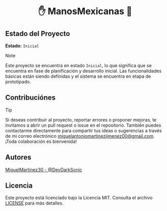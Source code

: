 <div align="center">

# ✋ ManosMexicanas 🤞
</div>

## Estado del Proyecto
**Estado:** `Inicial`

> [!NOTE]
> Este proyecto se encuentra en estado `Inicial`, lo que significa que se encuentra en fase de planificación y desarrollo inicial. Las funcionalidades básicas están siendo definidas y el sistema se encuentra en etapa de prototipado.

<!--### Posibles Estados del Proyecto
- **Inicial:** El proyecto esta en estado de inicios, lo que significa que se encuentra en fase de planificación y desarrollo inicial. Las funcionalidades básicas están siendo definidas y el sistema se encuentra en etapa de prototipado.

- **En Desarrollo:** El proyecto esta en estado de desarrollo, lo que significa que las funcionalidades principales están siendo implementadas activamente. El sistema puede presentar cambios frecuentes y aún no es considerado estable para uso productivo.

- **Finalizado:** El proyecto esta en estado de finalizado, lo que significa que todas las funcionalidades planeadas han sido implementadas y validadas. El sistema es estable y adecuado para implementación en entornos reales.

- **Mantenimiento:** Este proyecto está en estado de Mantenimiento, lo que significa que recibe actualizaciones menores y correcciones de errores, pero no se están desarrollando nuevas funcionalidades principales.

- **Abandonado:** Este proyecto está en estado Abandonado, lo que significa que ya no recibe actualizaciones ni mantenimiento. El código permanece disponible como referencia histórica o para posibles forks. 
-->

## Contribuciónes
> [!Tip]
> Si deseas contribuir al proyecto, reportar errores o proponer mejoras, te invitamos a abrir un pull request o issue en el repositorio. También puedes contactarme directamente para compartir tus ideas o sugerencias a través de mi correo electrónico miguelantoniomartinezjimenez00@gmail.com. ¡Toda colaboración es bienvenida!

## Autores
[MiguelMartinez30 - @DevDarkSonic](https://github.com/Miguel-Antonio-Martinez-Jimenez)

## Licencia
Este proyecto está licenciado bajo la Licencia MIT. Consulta el archivo [LICENSE](LICENSE) para más detalles.
